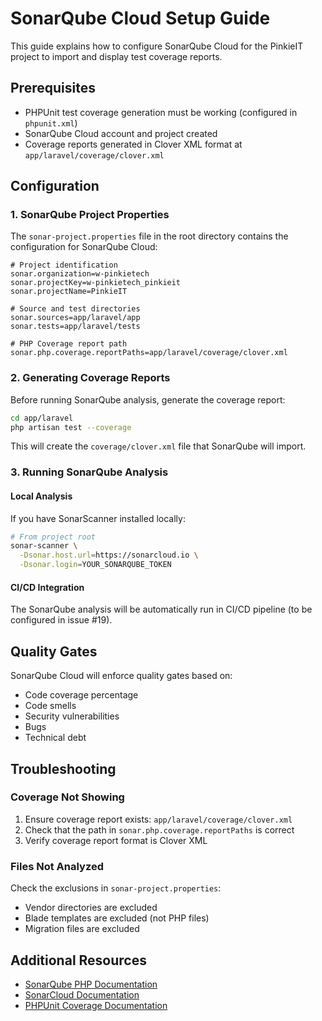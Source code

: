 # SonarQube Cloud Setup Guide

This guide explains how to configure SonarQube Cloud for the PinkieIT project to import and display test coverage reports.

## Prerequisites

- PHPUnit test coverage generation must be working (configured in `phpunit.xml`)
- SonarQube Cloud account and project created
- Coverage reports generated in Clover XML format at `app/laravel/coverage/clover.xml`

## Configuration

### 1. SonarQube Project Properties

The `sonar-project.properties` file in the root directory contains the configuration for SonarQube Cloud:

```properties
# Project identification
sonar.organization=w-pinkietech
sonar.projectKey=w-pinkietech_pinkieit
sonar.projectName=PinkieIT

# Source and test directories
sonar.sources=app/laravel/app
sonar.tests=app/laravel/tests

# PHP Coverage report path
sonar.php.coverage.reportPaths=app/laravel/coverage/clover.xml
```

### 2. Generating Coverage Reports

Before running SonarQube analysis, generate the coverage report:

```bash
cd app/laravel
php artisan test --coverage
```

This will create the `coverage/clover.xml` file that SonarQube will import.

### 3. Running SonarQube Analysis

#### Local Analysis
If you have SonarScanner installed locally:

```bash
# From project root
sonar-scanner \
  -Dsonar.host.url=https://sonarcloud.io \
  -Dsonar.login=YOUR_SONARQUBE_TOKEN
```

#### CI/CD Integration
The SonarQube analysis will be automatically run in CI/CD pipeline (to be configured in issue #19).

## Quality Gates

SonarQube Cloud will enforce quality gates based on:
- Code coverage percentage
- Code smells
- Security vulnerabilities
- Bugs
- Technical debt

## Troubleshooting

### Coverage Not Showing
1. Ensure coverage report exists: `app/laravel/coverage/clover.xml`
2. Check that the path in `sonar.php.coverage.reportPaths` is correct
3. Verify coverage report format is Clover XML

### Files Not Analyzed
Check the exclusions in `sonar-project.properties`:
- Vendor directories are excluded
- Blade templates are excluded (not PHP files)
- Migration files are excluded

## Additional Resources

- [SonarQube PHP Documentation](https://docs.sonarqube.org/latest/analysis/languages/php/)
- [SonarCloud Documentation](https://sonarcloud.io/documentation)
- [PHPUnit Coverage Documentation](https://phpunit.de/manual/current/en/code-coverage-analysis.html)